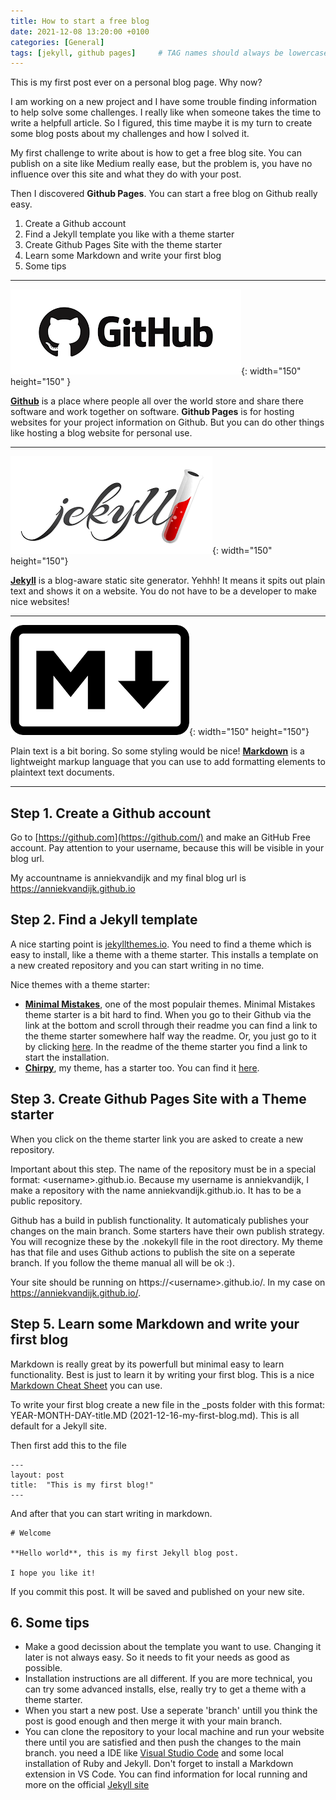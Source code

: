 ```yaml
---
title: How to start a free blog
date: 2021-12-08 13:20:00 +0100
categories: [General]
tags: [jekyll, github pages]     # TAG names should always be lowercase
---
```


This is my first post ever on a personal blog page. Why now? 

I am working on a new project and I have some trouble finding information to help solve some challenges. I really like when someone takes the time to write a helpfull article. So I figured, this time maybe it is my turn to create some blog posts about my challenges and how I solved it. 

My first challenge to write about is how to get a free blog site. You can publish on a site like Medium really ease, but the problem is, you have no influence over this site and what they do with your post. 

Then I discovered **Github Pages**. You can start a free blog on Github really easy. 
1. Create a Github account
2. Find a Jekyll template you like with a theme starter
3. Create Github Pages Site with the theme starter
5. Learn some Markdown and write your first blog
6. Some tips

---

![markdown](/assets/img/blog-images/2021-12-08-First-post/Github.png){: width="150" height="150" }

[**Github**](https://github.com/) is a place where people all over the world store and share there software and work together on software. **Github Pages** is for hosting websites for your project information on Github. But you can do other things like hosting a blog website for personal use.

---

![markdown](/assets/img/blog-images/2021-12-08-First-post/Jekyll.png){: width="150" height="150"} 

[**Jekyll**](https://jekyllrb.com/) is a blog-aware static site generator. Yehhh! It means it spits out plain text and shows it on a website. You do not have to be a developer to make nice websites!

---

![markdown](/assets/img/blog-images/2021-12-08-First-post/markdown.png){: width="150" height="150"} 

Plain text is a bit boring. So some styling would be nice! [**Markdown**](https://www.markdownguide.org/) is a lightweight markup language that you can use to add formatting elements to plaintext text documents.

---

## Step 1. Create a Github account 

Go to [https://github.com](https://github.com/) and make an GitHub Free account. Pay attention to your username, because this will be visible in your blog url. 

My accountname is anniekvandijk and my final blog url is https://anniekvandijk.github.io

## Step 2. Find a Jekyll template

A nice starting point is [jekyllthemes.io](https://jekyllthemes.io). You need to find a theme which is easy to install, like a theme with a theme starter. This installs a template on a new created repository and you can start writing in no time. 

Nice themes with a theme starter:
- [**Minimal Mistakes**](https://jekyllthemes.io/theme/minimal-mistakes), one of the most populair themes. Minimal Mistakes theme starter is a bit hard to find. When you go to their Github via the link at the bottom and scroll through their readme you can find a link to the theme starter somewhere half way the readme. Or, you just go to it by clicking [here](https://github.com/mmistakes/mm-github-pages-starter). In the readme of the theme starter you find a link to start the installation.
- [**Chirpy**](https://github.com/cotes2020/jekyll-theme-chirpy), my theme, has a starter too. You can find it [here](https://github.com/cotes2020/chirpy-starter).

## Step 3. Create Github Pages Site with a Theme starter

When you click on the theme starter link you are asked to create a new repository.

Important about this step. The name of the repository must be in a special format: \<username>.github.io. Because my username is anniekvandijk, I make a repository with the name anniekvandijk.github.io. It has to be a public repository.

Github has a build in publish functionality. It automaticaly publishes your changes on the main branch. Some starters have their own publish strategy. You will recognize these by the .nokekyll file in the root directory. My theme has that file and uses Github actions to publish the site on a seperate branch. If you follow the theme manual all will be ok :).

Your site should be running on https://\<username>.github.io/. In my case on https://anniekvandijk.github.io/. 

## Step 5. Learn some Markdown and write your first blog

Markdown is really great by its powerfull but minimal easy to learn functionality. Best is just to learn it by writing your first blog. This is a nice [Markdown Cheat Sheet](https://www.markdownguide.org/cheat-sheet/) you can use. 

To write your first blog create a new file in the _posts folder with this format: YEAR-MONTH-DAY-title.MD (2021-12-16-my-first-blog.md). This is all default for a Jekyll site. 

Then first add this to the file

```
---
layout: post
title:  "This is my first blog!"
---
```
And after that you can start writing in markdown. 

```
# Welcome

**Hello world**, this is my first Jekyll blog post.

I hope you like it!
```
If you commit this post. It will be saved and published on your new site. 

## 6. Some tips

- Make a good decission about the template you want to use. Changing it later is not always easy. So it needs to fit your needs as good as possible. 
- Installation instructions are all different. If you are more technical, you can try some advanced installs, else, really try to get a theme with a theme starter. 
- When you start a new post. Use a seperate 'branch' untill you think the post is good enough and then merge it with your main branch. 
- You can clone the repository to your local machine and run your website there until you are satisfied and then push the changes to the main branch. you need a IDE like [Visual Studio Code](https://code.visualstudio.com/) and some local installation of Ruby and Jekyll. Don't forget to install a Markdown extension in VS Code. You can find information for local running and more on the official [Jekyll site](https://jekyllrb.com/docs/)

